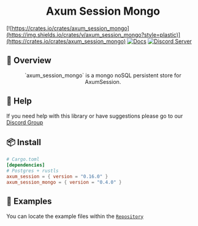 <h1 align="center">
Axum Session Mongo
</h1>

[![https://crates.io/crates/axum_session_mongo](https://img.shields.io/crates/v/axum_session_mongo?style=plastic)](https://crates.io/crates/axum_session_mongo)
[![Docs](https://docs.rs/axum_session_mongo/badge.svg)](https://docs.rs/axum_session_mongo)
[![Discord Server](https://img.shields.io/discord/81844480201728000?label=&labelColor=6A7EC2&logo=discord&logoColor=ffffff&color=7389D8)](https://discord.gg/gVXNDwpS3Z)

## 📑 Overview

<p align="center">
`axum_session_mongo` is a mongo noSQL persistent store for AxumSession.
</p>

## 🚨 Help

If you need help with this library or have suggestions please go to our [Discord Group](https://discord.gg/gVXNDwpS3Z)

## 📦 Install

```toml
# Cargo.toml
[dependencies]
# Postgres + rustls
axum_session = { version = "0.16.0" }
axum_session_mongo = { version = "0.4.0" }
```

## 🔎 Examples

You can locate the example files within the [`Repository`](https://github.com/AscendingCreations/AxumSession/tree/main/examples)  